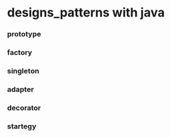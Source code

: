 # designs_patterns with java


### prototype

### factory

### singleton

### adapter

### decorator

### startegy